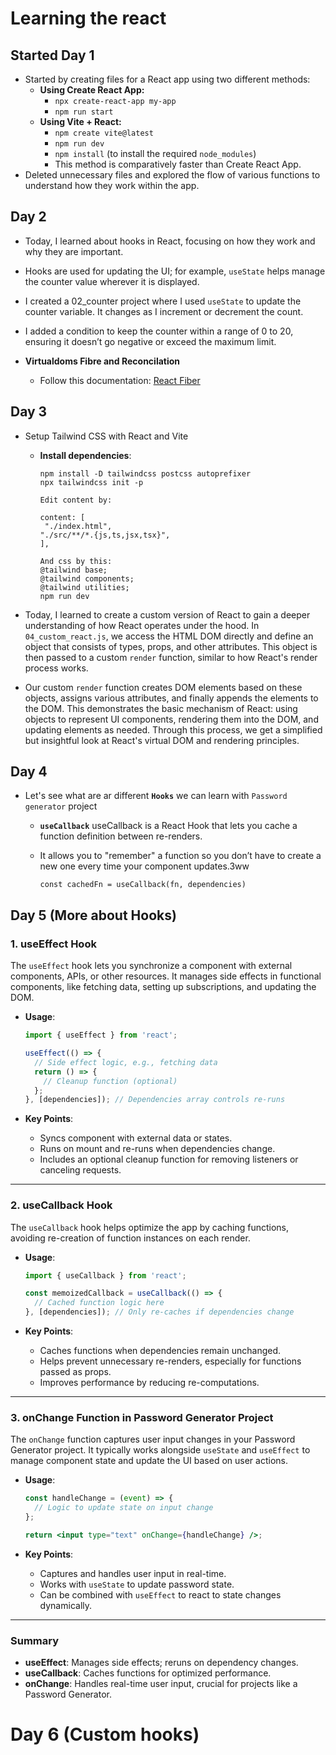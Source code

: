 # Learning the react

## Started Day 1

- Started by creating files for a React app using two different methods:
    - **Using Create React App:**
        - `npx create-react-app my-app`
        - `npm run start`
    - **Using Vite + React:**
        - `npm create vite@latest`
        - `npm run dev`
        - `npm install` (to install the required `node_modules`)
        - This method is comparatively faster than Create React App.
- Deleted unnecessary files and explored the flow of various functions to understand how they work within the app.

## Day 2 
- Today, I learned about hooks in React, focusing on how they work and why they are important.
- Hooks are used for updating the UI; for example, `useState` helps manage the counter value wherever it is displayed.
- I created a 02_counter project where I used `useState` to update the counter variable. It changes as I increment or decrement the count.
- I added a condition to keep the counter within a range of 0 to 20, ensuring it doesn’t go negative or exceed the maximum limit.

- **Virtualdoms Fibre and Reconcilation**
    - Follow this documentation: [React Fiber](https://github.com/acdlite/react-fiber-architecture)

## Day 3

- Setup Tailwind CSS with React and Vite
    - **Install dependencies**:
        
        ```
        npm install -D tailwindcss postcss autoprefixer
        npx tailwindcss init -p

        Edit content by: 

        content: [
         "./index.html",
        "./src/**/*.{js,ts,jsx,tsx}",
        ],

        And css by this:
        @tailwind base;
        @tailwind components;
        @tailwind utilities;
        npm run dev
        ```

- Today, I learned to create a custom version of React to gain a deeper understanding of how React operates under the hood. In `04_custom_react.js`, we access the HTML DOM directly and define an object that consists of types, props, and other attributes. This object is then passed to a custom `render` function, similar to how React's render process works.

- Our custom `render` function creates DOM elements based on these objects, assigns various attributes, and finally appends the elements to the DOM. This demonstrates the basic mechanism of React: using objects to represent UI components, rendering them into the DOM, and updating elements as needed. Through this process, we get a simplified but insightful look at React's virtual DOM and rendering principles.

## Day 4 

- Let's see what are ar different **`Hooks`** we can learn with `Password generator` project

    -  **`useCallback`**
useCallback is a React Hook that lets you cache a function definition between re-renders.
    - It allows you to "remember" a function so you don’t have to create a new one every time your component updates.3ww

        ```
        const cachedFn = useCallback(fn, dependencies)

## Day 5 (More about Hooks)


### 1. useEffect Hook
The `useEffect` hook lets you synchronize a component with external components, APIs, or other resources. It manages side effects in functional components, like fetching data, setting up subscriptions, and updating the DOM.

- **Usage**:
  ```jsx
  import { useEffect } from 'react';

  useEffect(() => {
    // Side effect logic, e.g., fetching data
    return () => {
      // Cleanup function (optional)
    };
  }, [dependencies]); // Dependencies array controls re-runs
  ```

- **Key Points**:
  - Syncs component with external data or states.
  - Runs on mount and re-runs when dependencies change.
  - Includes an optional cleanup function for removing listeners or canceling requests.

---

### 2. useCallback Hook
The `useCallback` hook helps optimize the app by caching functions, avoiding re-creation of function instances on each render.

- **Usage**:
  ```jsx
  import { useCallback } from 'react';

  const memoizedCallback = useCallback(() => {
    // Cached function logic here
  }, [dependencies]); // Only re-caches if dependencies change
  ```

- **Key Points**:
  - Caches functions when dependencies remain unchanged.
  - Helps prevent unnecessary re-renders, especially for functions passed as props.
  - Improves performance by reducing re-computations.

---

### 3. onChange Function in Password Generator Project
The `onChange` function captures user input changes in your Password Generator project. It typically works alongside `useState` and `useEffect` to manage component state and update the UI based on user actions.

- **Usage**:
  ```jsx
  const handleChange = (event) => {
    // Logic to update state on input change
  };

  return <input type="text" onChange={handleChange} />;
  ```

- **Key Points**:
  - Captures and handles user input in real-time.
  - Works with `useState` to update password state.
  - Can be combined with `useEffect` to react to state changes dynamically.

---

### Summary
- **useEffect**: Manages side effects; reruns on dependency changes.
- **useCallback**: Caches functions for optimized performance.
- **onChange**: Handles real-time user input, crucial for projects like a Password Generator.

# Day 6 (Custom hooks)